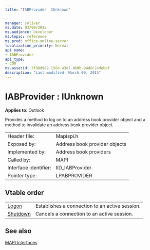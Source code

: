 ```yaml
---
title: "IABProvider  IUnknown"
 
 
manager: soliver
ms.date: 03/09/2015
ms.audience: Developer
ms.topic: reference
ms.prod: office-online-server
localization_priority: Normal
api_name:
- IABProvider
api_type:
- COM
ms.assetid: 3f98d982-156d-43d7-8b0b-94d8c24debef
description: "Last modified: March 09, 2015"
---
```


# IABProvider : IUnknown

  
  
**Applies to**: Outlook 
  
Provides a method to log on to an address book provider object and a method to invalidate an address book provider object.
  
|||
|:-----|:-----|
|Header file:  <br/> |Mapispi.h  <br/> |
|Exposed by:  <br/> |Address book provider objects  <br/> |
|Implemented by:  <br/> |Address book providers  <br/> |
|Called by:  <br/> |MAPI  <br/> |
|Interface identifier:  <br/> |IID_IABProvider  <br/> |
|Pointer type:  <br/> |LPABPROVIDER  <br/> |
   
## Vtable order

|||
|:-----|:-----|
|[Logon](iabprovider-logon.md) <br/> |Establishes a connection to an active session.  <br/> |
|[Shutdown](iabprovider-shutdown.md) <br/> |Cancels a connection to an active session.  <br/> |
   
## See also



[MAPI Interfaces](mapi-interfaces.md)

